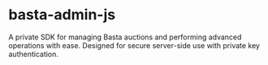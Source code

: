 # basta-admin-js
A private SDK for managing Basta auctions and performing advanced operations with ease. Designed for secure server-side use with private key authentication.

